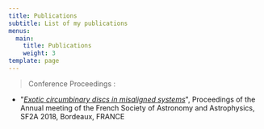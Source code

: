 ```yaml
---
title: Publications
subtitle: List of my publications
menus:
  main:
    title: Publications
    weight: 3
template: page
---
```

> Conference Proceedings :

* "[_Exotic circumbinary discs in misaligned systems_](https://ui.adsabs.harvard.edu/abs/2018sf2a.conf..163R/abstract)", Proceedings of the Annual meeting of the French Society of Astronomy and Astrophysics, SF2A 2018, Bordeaux, FRANCE
